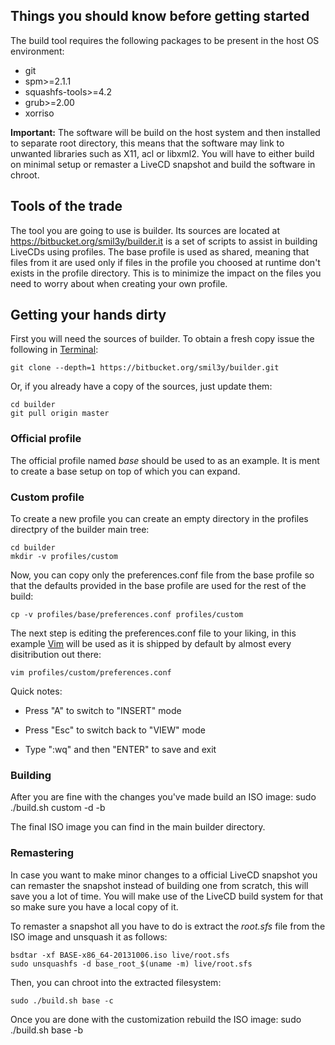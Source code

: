 ## Things you should know before getting started

The build tool requires the following packages to be present in the host OS
environment:

- git
- spm>=2.1.1
- squashfs-tools>=4.2
- grub>=2.00
- xorriso

**Important:** The software will be build on the host system and then installed
to separate root directory, this means that the software may link to unwanted
libraries such as X11, acl or libxml2. You will have to either build on minimal
setup or remaster a LiveCD snapshot and build the software in chroot.

## Tools of the trade

The tool you are going to use is builder. Its sources are located at
https://bitbucket.org/smil3y/builder.it is a set of scripts to assist in
building LiveCDs using profiles. The base profile is used as shared, meaning
that files from it are used only if files in the profile you choosed at runtime
don't exists in the profile directory. This is to minimize the impact on the
files you need to worry about when creating your own profile.

## Getting your hands dirty

First you will need the sources of builder. To obtain a fresh copy issue the
following in [Terminal](http://en.wikipedia.org/wiki/Computer_terminal#Text_terminals):

    git clone --depth=1 https://bitbucket.org/smil3y/builder.git

Or, if you already have a copy of the sources, just update them:

    cd builder
    git pull origin master

### Official profile

The official profile named *base* should be used to as an example. It is ment
to create a base setup on top of which you can expand.

### Custom profile

To create a new profile you can create an empty directory in the profiles
directpry of the builder main tree:

    cd builder
    mkdir -v profiles/custom

Now, you can copy only the preferences.conf file from the base profile so that
the defaults provided in the base profile are used for the rest of the build:

    cp -v profiles/base/preferences.conf profiles/custom

The next step is editing the preferences.conf file to your liking, in this
example [Vim](http://en.wikipedia.org/wiki/Vim_(text_editor)) will be used as
it is shipped by default by almost every disitribution out there:

    vim profiles/custom/preferences.conf

Quick notes:

- Press "A" to switch to "INSERT" mode

- Press "Esc" to switch back to "VIEW" mode

- Type ":wq" and then "ENTER" to save and exit

### Building

After you are fine with the changes you've made build an ISO image:
    sudo ./build.sh custom -d -b

The final ISO image you can find in the main builder directory.

### Remastering

In case you want to make minor changes to a official LiveCD snapshot you can
remaster the snapshot instead of building one from scratch, this will save you
a lot of time. You will make use of the LiveCD build system for that so make
sure you have a local copy of it.

To remaster a snapshot all you have to do is extract the *root.sfs* file from
the ISO image and unsquash it as follows:

    bsdtar -xf BASE-x86_64-20131006.iso live/root.sfs
    sudo unsquashfs -d base_root_$(uname -m) live/root.sfs

Then, you can chroot into the extracted filesystem:

    sudo ./build.sh base -c

Once you are done with the customization rebuild the ISO image:
    sudo ./build.sh base -b
